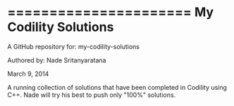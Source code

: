 ======================
My Codility Solutions
======================

A GitHub repository for: my-codility-solutions

Authored by: Nade Sritanyaratana

March 9, 2014


A running collection of solutions that have been completed in Codility using C++. Nade will try his best to push only "100%" solutions.

